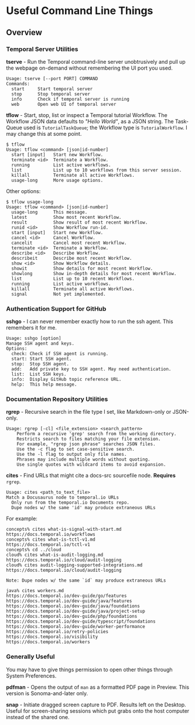 # Useful Command Line Things 

## Overview

### Temporal Server Utilities

**tserve** - Run the Temporal command-line server unobtrusively and pull up the webpage on-demand without remembering the UI port you used.

```
Usage: tserve [--port PORT] COMMAND
Commands:
  start     Start temporal server
  stop      Stop temporal server
  info      Check if temporal server is running
  web       Open web UI of temporal server
```

**tflow** - Start, stop, list or inspect a Temporal tutorial Workflow. The Workflow JSON data defaults to _"Hello World"_, as a JSON string. The Task-Queue used is `TutorialTaskQueue`; the Workflow type is `TutorialWorkflow`. I may change this at some point.

```
$ tflow
Usage: tflow <command> [json|id-number]
  start [input]   Start new Workflow.
  terminate <id>  Terminate a Workflow.
  running         List active workflows.
  list            List up to 10 workflows from this server session.
  killall         Terminate all active Workflows.
  usage-long      More usage options.
```

Other options:

```
$ tflow usage-long
Usage: tflow <command> [json|id-number]
  usage-long      This message.
  latest          Show most recent Workflow.
  result          Show result of most recent Workflow.
  runid <id>      Show Workflow run-id.
  start [input]   Start new Workflow.
  cancel <id>     Cancel Workflow.
  cancelit        Cancel most recent Workflow.
  terminate <id>  Terminate a Workflow.
  describe <id>   Describe Workflow.
  describeit      Describe most recent Workflow.
  show <id>       Show Workflow details.
  showit          Show details for most recent Workflow.
  showlong        Show in-depth details for most recent Workflow.
  list            List up to 10 recent Workflows.
  running         List active workflows.
  killall         Terminate all active Workflows.
  signal          Not yet implemented.
```

### Authentication Support for GitHub

**sshgo** - I can never remember exactly how to run the ssh agent. This remembers it for me.

```
Usage: sshgo [option]
Manage SSH agent and keys.
Options:
  check: Check if SSH agent is running.
  start: Start SSH agent.
  stop:  Stop SSH agent.
  add:   Add private key to SSH agent. May need authentication.
  list:  List SSH keys.
  info:  Display GitHub topic reference URL.
  help:  This help message.
```

### Documentation Repository Utilities

**rgrep** - Recursive search in the file type I set, like Markdown-only or JSON-only.

```
Usage: rgrep [-cl] <file_extension> <search_pattern>
    Perform a recursive 'grep' search from the working directory.
    Restricts search to files matching your file extension.
    For example, "rgrep json phrase" searches JSON files.
    Use the -c flag to set case-sensitive search.
    Use the -l flag to output only file names.
    Phrases may include multiple words without quoting.
    Use single quotes with wildcard items to avoid expansion.
```

**cites** - Find URLs that might cite a docs-src sourcefile node. **Requires** `rgrep`.

```
Usage: cites <path_to_text_file>
Match a Docusaurus node to temporal.io URLs
  Only run from the temporal.io Documents repo.
  Dupe nodes w/ the same 'id' may produce extraneous URLs
```

For example:

```
concepts% cites what-is-signal-with-start.md
https://docs.temporal.io/workflows
concepts% cites what-is-tctl-v1.md 
https://docs.temporal.io/tctl-v1
concepts% cd ../cloud
cloud% cites what-is-audit-logging.md 
https://docs.temporal.io/cloud/audit-logging
cloud% cites audit-logging-supported-integrations.md 
https://docs.temporal.io/cloud/audit-logging

Note: Dupe nodes w/ the same `id` may produce extraneous URLs

java% cites workers.md 
https://docs.temporal.io/dev-guide/go/features
https://docs.temporal.io/dev-guide/java/features
https://docs.temporal.io/dev-guide/java/foundations
https://docs.temporal.io/dev-guide/java/project-setup
https://docs.temporal.io/dev-guide/php/foundations
https://docs.temporal.io/dev-guide/typescript/foundations
https://docs.temporal.io/dev-guide/worker-performance
https://docs.temporal.io/retry-policies
https://docs.temporal.io/visibility
https://docs.temporal.io/workers
```

### Generally Useful

You may have to give things permission to open other things through System Preferences.

**pdfman** - Opens the output of `man` as a formatted PDF page in Preview. This version is Sonoma-and-later only.

**snap** - Initiate dragged screen capture to PDF. Results left on the Desktop. Useful for screen-sharing sessions which put grabs onto the host computer instead of the shared one.